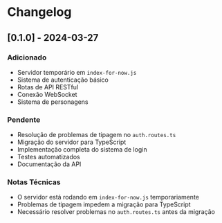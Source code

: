 # Changelog

## [0.1.0] - 2024-03-27

### Adicionado
- Servidor temporário em `index-for-now.js`
- Sistema de autenticação básico
- Rotas de API RESTful
- Conexão WebSocket
- Sistema de personagens

### Pendente
- Resolução de problemas de tipagem no `auth.routes.ts`
- Migração do servidor para TypeScript
- Implementação completa do sistema de login
- Testes automatizados
- Documentação da API

### Notas Técnicas
- O servidor está rodando em `index-for-now.js` temporariamente
- Problemas de tipagem impedem a migração para TypeScript
- Necessário resolver problemas no `auth.routes.ts` antes da migração 